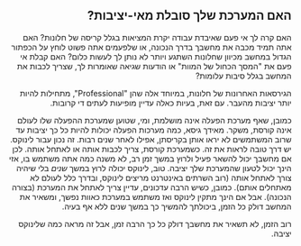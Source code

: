 <?php require("../../entete.php");?> <?php require("../../base.php");?> <?php require("../../fonctions.php");?>

<div id="corps" class="rtl" dir="rtl">

<h2>האם המערכת שלך סובלת מאי-יציבות?</h2>

<p>האם קרה לך אי פעם שאיבדת עבודה יקרת המציאות בגלל קריסה של חלונות?
האם אתה תמיד מכבה את מחשבך בדרך הנכונה, או שלפעמים אתה פשוט לוחץ על הכפתור הגדול במחשב מכיוון שחלונות השתגע ויותר לא נותן לך לעשות כלום?
האם קבלת אי פעם את "המסך הכחול של המוות" או הודעות שגיאה שאומרות לך, שצריך לכבות את המחשב בגלל סיבות עלומות?</p>

<p>הגירסאות האחרונות של חלונות, במיוחד אלה שהן "Professional", מתחילות להיות
יותר יציבות מהעבר. עם זאת, בעיות כאלה עדיין מופיעות לעתים די קרובות.</p>

<p>כמובן, שאף מערכת הפעלה אינה מושלמת, ומי, שטוען שמערכת ההפעלה שלו לעולם אינה קורסת, משקר.
מאידך גיסא, כמה מערכות הפעלה יכולות להיות כל כך יציבות עד שרוב המשתמשים לא יראו אותן בקריסתן, אפילו לאחר שנים רבות. זה נכון עבור לינוקס. יש דרך טובה לראות את זה.
כשמערכת קורסת, צריך לכבות אותה או לאתחל אותה. לכן אם מחשבך יכול להשאר פעיל ולרוץ במשך זמן רב, לא משנה כמה אתה משתמש בו, אזי הינך יכול לטעון שהמערכת שלך יציבה.
טוב, לינוקס יכולה לרוץ במשך <i>שנים</i> בלי שיהיה צורך לאתחל אותה (רוב השרתים באינטרנט מריצים לינוקס, ובדרך כלל לעולם לא מאתחלים אותם).
כמובן, כשיש הרבה עדכונים, עדיין צריך לאתחל את המערכת (בצורה הנכונה). אבל אם הינך מתקין לינוקס ואז משתמש במערכת כאוות נפשך, ומשאיר את המחשב דולק כל הזמן, ביכולתך להמשיך כך
במשך שנים ללא אף בעיה.</p>

<p>רוב הזמן, לא תשאיר את מחשבך דולק כל כך הרבה זמן, אבל זה מראה כמה שלינוקס יציבה.</p>

</div>
<?php require("../../license_he.php");?>


